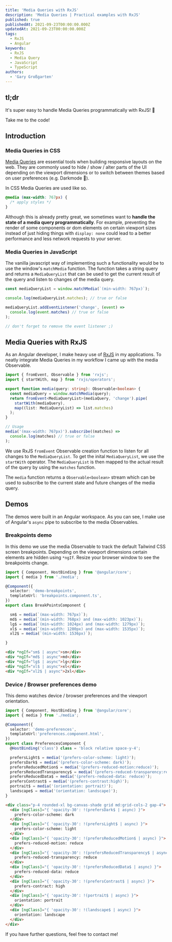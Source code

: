 ```yaml
---
title: 'Media Queries with RxJS'
description: 'Media Queries | Practical examples with RxJS'
published: true
publishedAt: 2021-09-23T00:00:00.000Z
updatedAt: 2021-09-23T00:00:00.000Z
tags:
  - RxJS
  - Angular
keywords:
  - RxJS
  - Media Query
  - JavaScript
  - TypeScript
authors:
  - 'Gary Großgarten'
---
```


## tl;dr

It's super easy to handle Media Queries</span> programmatically with <span type="underline" delay="1200" shortcode="annotate">RxJS</span>! 🤗

<div shortcode="scroll-to" fragment="media-queries-with-rxjs">
<a>Take me to the code!</a>
</div>

<div shortcode="demos/breakpoints"></div>

## Introduction
### Media Queries in CSS

[Media Queries](https://www.w3schools.com/css/css_rwd_mediaqueries.asp) are essential tools when building responsive layouts on the web. They are commonly used to hide / show / alter parts of the UI depending on the viewport dimensions or to switch between themes based on user preferences (e.g. Darkmode 🌙).

In CSS Media Queries are used like so.

<div shortcode="code" tabs="styles.css">

```css
@media (max-width: 767px) {
  /* apply styles */
}
```

</div>

Although this is already pretty great, we sometimes want to **handle the state of a media query programmatically**. For example, preventing the render of some components or dom elements on certain viewport sizes instead of just hiding things with `display: none` could lead to a better performance and less network requests to your server.

### Media Queries in JavaScript

The vanilla javascript way of implementing such a functionality would be to use the window's `matchMedia` function. The function takes a string query and returns a `MediaQueryList` that can be used to get the current result of the query and listen to changes of the media query.

<div shortcode="code" tabs="JS">

```js
const mediaQueryList = window.matchMedia(`(min-width: 767px)`);

console.log(mediaQueryList.matches); // true or false

mediaQueryList.addEventListener('change', (event) =>
  console.log(event.matches) // true or false
);

// don't forget to remove the event listener ;)
```

</div>

## Media Queries with RxJS


As an Angular developer, I make heavy use of [RxJS](https://rxjs.dev/) in my applications. To neatly integrate Media Queries in my workflow I came up with the media Observable. 

<div shortcode="code" tabs="media.ts">

```ts
import { fromEvent, Observable } from 'rxjs';
import { startWith, map } from 'rxjs/operators';

export function media(query: string): Observable<boolean> {
  const mediaQuery = window.matchMedia(query);
  return fromEvent<MediaQueryList>(mediaQuery, 'change').pipe(
    startWith(mediaQuery),
    map((list: MediaQueryList) => list.matches)
  );
}

// Usage
media('(max-width: 767px)').subscribe((matches) =>
  console.log(matches) // true or false
);
```

</div>

We use RxJS `fromEvent` Observable creation function to listen for all changes to the `MediaQueryList`. To get the inital `MediaQueryList`, we use the `startWith` operator. The `MediaQueryList` is then mapped to the actual result of the query by using the `matches` function.

<div shortcode="note">

The `media` function returns a `Observable<boolean>` stream which can be used to subscribe to the current state and 
future changes of the media query.

</div>

## Demos

The demos were built in an Angular workspace. As you can see, I make use of Angular's `async` pipe to subscribe to the media Observables.

### Breakpoints demo

In this demo we use the media Observable to track the default Tailwind CSS screen breakpoints. Depending on the viewport dimensions certain elements are hidden using `*ngIf`. Resize your browser window to see the breakpoints change.

<div shortcode="demos/responsive"></div>

<div shortcode="code" tabs="TS,HTML">

```ts
import { Component, HostBinding } from '@angular/core';
import { media } from './media';

@Component({
  selector: 'demo-breakpoints',
  templateUrl: 'breakpoints.component.ts',
})
export class BreakPointsComponent {

  sm$ = media(`(max-width: 767px)`);
  md$ = media(`(min-width: 768px) and (max-width: 1023px)`);
  lg$ = media(`(min-width: 1024px) and (max-width: 1279px)`);
  xl$ = media(`(min-width: 1280px) and (max-width: 1535px)`);
  xl2$ = media(`(min-width: 1536px)`);

}
```
```html
<div *ngIf="sm$ | async">sm</div>
<div *ngIf="md$ | async">md</div>
<div *ngIf="lg$ | async">lg</div>
<div *ngIf="xl$ | async">xl</div>
<div *ngIf="xl2$ | async">2xl</div>
```

</div>


### Device / Browser preferences demo

This demo watches device / browser preferences and the viewport orientation.

<div shortcode="demos/preferences"></div>

<div shortcode="code" tabs="TS,HTML">

```ts
import { Component, HostBinding } from '@angular/core';
import { media } from './media';

@Component({
  selector: 'demo-preferences',
  templateUrl:'preferences.component.html',
})
export class PreferencesComponent {
  @HostBinding('class') class = 'block relative space-y-4';

  prefersLight$ = media('(prefers-color-scheme: light)');
  prefersDark$ = media('(prefers-color-scheme: dark)');
  prefersReducedMotion$ = media('(prefers-reduced-motion:reduce)');
  prefersReducedTransparency$ = media('(prefers-reduced-transparency:reduce)');
  prefersReducedData$ = media('(prefers-reduced-data: reduce)');
  prefersContrast$ = media('(prefers-contrast:high)');
  portrait$ = media('(orientation: portrait)');
  landscape$ = media('(orientation: landscape)');
}
```
```html
<div class="p-4 rounded-xl bg-canvas-shade grid md:grid-cols-2 gap-4">
  <div [ngClass]="{ 'opacity-30': !(prefersDark$ | async) }">
    prefers-color-scheme: dark
  </div>
  <div [ngClass]="{ 'opacity-30': !(prefersLight$ | async) }">
    prefers-color-scheme: light
  </div>
  <div [ngClass]="{ 'opacity-30': !(prefersReducedMotion$ | async) }">
    prefers-reduced-motion: reduce
  </div>
  <div [ngClass]="{ 'opacity-30': !(prefersReducedTransparency$ | async) }">
    prefers-reduced-transparency: reduce
  </div>
  <div [ngClass]="{ 'opacity-30': !(prefersReducedData$ | async) }">
    prefers-reduced-data: reduce
  </div>
  <div [ngClass]="{ 'opacity-30': !(prefersContrast$ | async) }">
    prefers-contract: high
  </div>
  <div [ngClass]="{ 'opacity-30': !(portrait$ | async) }">
    orientation: portrait
  </div>
  <div [ngClass]="{ 'opacity-30': !(landscape$ | async) }">
    orientation: landscape
  </div>
</div>
```

</div>

If you have further questions, feel free to contact me! 

<div shortcode="author" name="Gary Großgarten"></div>